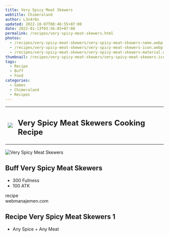 ```yaml
---
title: Very Spicy Meat Skewers
webtitle: Chimeraland
author: L3n4r0x
updated: 2022-10-07T08:46:55+07:00
date: 2022-01-13T03:56:03+07:00
permalink: /recipes/very-spicy-meat-skewers.html
photos:
  - /recipes/very-spicy-meat-skewers/very-spicy-meat-skewers-name.webp
  - /recipes/very-spicy-meat-skewers/very-spicy-meat-skewers-icon.webp
  - /recipes/very-spicy-meat-skewers/very-spicy-meat-skewers-material.webp
thumbnail: /recipes/very-spicy-meat-skewers/very-spicy-meat-skewers-icon.webp
tags:
  - Recipe
  - Buff
  - Food
categories:
  - Games
  - Chimeraland
  - Recipes
---
```


<section id="bootstrap-wrapper"><link rel="stylesheet" href="https://cdn.statically.io/gh/dimaslanjaka/Web-Manajemen/40ac3225/css/bootstrap-4.5-wrapper.css"/><div class="row mb-2"><div class="col-md-12 mb-2"><table class="table" id="post-info"><tbody><tr><td><img class="d-inline-block me-2" src="/chimeraland/recipes/very-spicy-meat-skewers/very-spicy-meat-skewers-icon.webp" width="auto" height="auto"/></td><td><h1 class="fs-5">Very Spicy Meat Skewers Cooking Recipe</h1></td></tr></tbody></table></div></div><div class="card mb-2"><div class="row g-0"><div class="col-sm-4 position-relative mb-2"><img src="/chimeraland/recipes/very-spicy-meat-skewers/very-spicy-meat-skewers-material.webp" class="card-img fit-cover w-100 h-100" alt="Very Spicy Meat Skewers" data-fancybox="true"/></div><div class="col-sm-8 mb-2"><div class="card-body"><h2 class="card-title fs-5">Buff Very Spicy Meat Skewers</h2><div class="card-text"><ul><li>300 Fullness</li><li>100 ATK</li></ul></div><span class="badge rounded-pill bg-dark">recipe</span></div><div class="card-footer text-end text-muted">webmanajemen.com</div></div></div></div><div class="row mb-2"><div class="col-12 col-lg-6 recipe-item mb-2"><div class="card"><div class="card-body"><h2 class="card-title fs-5">Recipe Very Spicy Meat Skewers 1</h2><div class="card-text"><ul><li>Any Spice<span> + </span>Any Meat</li></ul></div></div></div></div></div></section>
